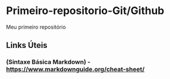 # Primeiro-repositorio-Git/Github
Meu primeiro repositório

## Links Úteis
 ### (Sintaxe Básica Markdown) - https://www.markdownguide.org/cheat-sheet/
